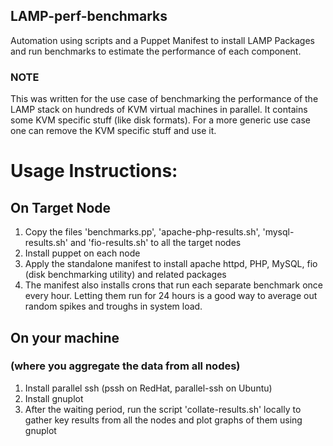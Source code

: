 ## LAMP-perf-benchmarks
Automation using scripts and a Puppet Manifest to install LAMP Packages and run benchmarks to estimate the performance of each component.

### NOTE
This was written for the use case of benchmarking the performance of the LAMP stack on hundreds of KVM virtual machines in parallel. It contains some KVM specific stuff (like disk formats). For a more generic use case one can remove the KVM specific stuff and use it.

# Usage Instructions:
## On Target Node
1. Copy the files 'benchmarks.pp', 'apache-php-results.sh', 'mysql-results.sh' and 'fio-results.sh' to all the target nodes
2. Install puppet on each node
3. Apply the standalone manifest to install apache httpd, PHP, MySQL, fio (disk benchmarking utility) and related packages
4. The manifest also installs crons that run each separate benchmark once every hour. Letting them run for 24 hours is a good way to average out random spikes and troughs in system load.

## On your machine
### (where you aggregate the data from all nodes)
1. Install parallel ssh (pssh on RedHat, parallel-ssh on Ubuntu)
2. Install gnuplot
3. After the waiting period, run the script 'collate-results.sh' locally to gather key results from all the nodes and plot graphs of them using gnuplot
